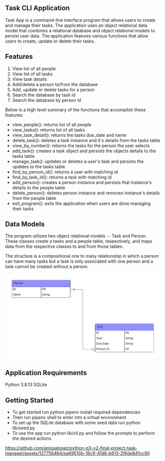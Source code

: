 ## Task CLI Application

Task App is a command-line interface program that allows users to create and manage their tasks. The application uses an object relational data model that combines a relational database and object relational models to persist user data. The application features various functions that allow users to create, update or delete their tasks. 


## Features 
1. View list of all people 
2. View list of all tasks 
3. View task details
4. Add/delete a person to/from the database
5. Add, update or delete tasks for a person
6. Search the database by task id 
7. Search the database by person id 


Below is a high level summary of the functions that accomplish these features:

- view_people(): returns list of all people 
- view_tasks(): returns list of all tasks
- view_task_detail(): returns the tasks due_date and name 
- delete_task(): deletes a task instance and it's details from the tasks table
- view_by_number(): returns the tasks for the person the user selects
- add_task(): creates a task object and persists the objects details to the tasks table
- manage_task(): updates or deletes a user's task and persists the updates to the tasks table
- find_by_person_id(): returns a user with matching id
- find_by_task_id(): returns a task with matching id
- add_person(): creates a person instance and persists that instance's details to the people table
- delete_person(): deletes person instance and removes instance's details from the people table
- exit_program(): exits the application when users are done managing their tasks 


## Data Models 
The program utilizes two object relational models -- Task and Person. These classes create a tasks and a people table, respectively, and maps data from the respective classes to and from those tables. 

The structure is a compositional one to many relationship in which a person can have many tasks but a task is only associated with one person and a task cannot be created without a person. 

![Diagram](<People and Tasks diagram (1).png>)


## Application Requirements
Python 3.8.13 
SQLite 

## Getting Started 
- To get started run python pipenv install required dependencies
- Then run pipenv shell to enter into a virtual environment
- To set up the SQLite database with some seed data run python lib/seed.py 
- To use the app run python lib/cli.py and follow the prompts to perform the desired actions 


https://github.com/anissalopez/python-p3-v2-final-project-task-manager/assets/127756464/ea69510b-18c9-41d8-b613-2f6de841cc90





